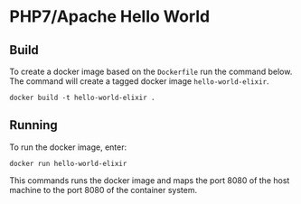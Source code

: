# PHP7/Apache Hello World

## Build

To create a docker image based on the `Dockerfile` run the command below.
The command will create a tagged docker image `hello-world-elixir`.

```
docker build -t hello-world-elixir .
```

## Running 

To run the docker image, enter:

```
docker run hello-world-elixir
```

This commands runs the docker image and maps the port 8080 of the host machine
to the port 8080 of the container system.

